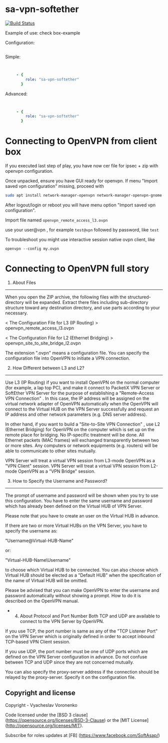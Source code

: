 sa-vpn-softether
================

[![Build Status](https://travis-ci.org/softasap/sa-vpn-softether.svg?branch=master)](https://travis-ci.org/softasap/sa-vpn-softether)


Example of use: check box-example

Configuration:
```YAML

```

Simple:

```YAML


     - {
         role: "sa-vpn-softether"
       }

```


Advanced:

```YAML


     - {
         role: "sa-vpn-softether"
       }

```


Connecting to OpenVPN from client box
=====================================

If you executed last step of play, you have now cer file for ipsec + zip with openvpn configuration.

Once unpacked, ensure you have GUI ready for openvpn. If menu "Import saved vpn configuration" missing, proceed with


```bash
sudo apt install network-manager-openvpn network-manager-openvpn-gnome network-manager-pptp network-manager-vpnc
```

After logout/login or reboot you will have menu option "Import saved vpn configuration".

Import file named `openvpn_remote_access_l3.ovpn`

use your user@vpn , for example `test@vpn` followed by password, like `test`


To troubleshoot you might use interactive session native ovpn client, like

`openvpn --config my.ovpn`


Connecting to OpenVPN full story
================================

1. About Files
--------------

When you open the ZIP archive, the following files with the
structured-directory will be expanded.
Extract there files including sub-directory structure toward any destination
directory, and use parts according to your necessary.

< The Configuration File for L3 (IP Routing) >
  openvpn_remote_access_l3.ovpn

< The Configuration File for L2 (Ethernet Bridging) >
  openvpn_site_to_site_bridge_l2.ovpn

The extension ".ovpn" means a configuration file. You can specify the
configuration file into OpenVPN to initiate a VPN connection.


2. How Different between L3 and L2?
-----------------------------------

Use L3 (IP Routing) if you want to install OpenVPN on the normal computer (for
example, a lap top PC), and make it connect to PacketiX VPN Server or SoftEther
VPN Server for the purpose of establishing a "Remote-Access VPN Connection" .
In this case, the IP address will be assigned on the virtual network adapter
of OpenVPN automatically when the OpenVPN will connect to the Virtual HUB on
the VPN Server successfully and request an IP address and other network
parameters (e.g. DNS server address).

In other hand, if you want to build a "Site-to-Site VPN Connection" ,
use L2 (Ethernet Bridging) for OpenVPN on the computer which is set up on the
remote place for bridging. No IP-specific treatment will be done. All Ethernet
packets (MAC frames) will exchanged transparently between two or more sites.
Any computers or network equipments (e.g. routers) will be able to communicate
to other sites mutually.

VPN Server will treat a virtual VPN session from L3-mode OpenVPN as
a "VPN Client" session.
VPN Server will treat a virtual VPN session from L2-mode OpenVPN as
a "VPN Bridge" session.


3. How to Specify the Username and Password?
--------------------------------------------

The prompt of username and password will be shown when you try to use this
configuration. You have to enter the same username and password which has
already been defined on the Virtual HUB of VPN Server.

Please note that you have to create an user on the Virtual HUB in advance.

If there are two or more Virtual HUBs on the VPN Server, you have to specify
the username as:

  "Username@Virtual-HUB-Name"

or:

  "Virtual-HUB-Name\Username"

to choose which Virtual HUB to be connected. You can also choose which
Virtual HUB should be elected as a "Default HUB" when the specification of
the name of Virtual HUB will be omitted.

Please be advised that you can make OpenVPN to enter the username and password
automatically without showing a prompt. How to do it is described on the
OpenVPN manual.


* 4. About Protocol and Port Number
Both TCP and UDP are available to connect to the VPN Server by OpenVPN.

If you use TCP, the port number is same as any of the "TCP Listener Port" on
the VPN Server which is originally defined in order to accept inbound
TCP-based VPN Client session.

If you use UDP, the port number must be one of UDP ports which are defined on
the VPN Server configuration in advance. Do not confuse between TCP and UDP
since they are not concerned mutually.

You can also specify the proxy-server address if the connection should be
relayed by the proxy-server. Specify it on the configuration file.



Copyright and license
---------------------

Copyright - Vyacheslav Voronenko

Code licensed under the [BSD 3 clause] (https://opensource.org/licenses/BSD-3-Clause) or the [MIT License] (http://opensource.org/licenses/MIT).

Subscribe for roles updates at [FB] (https://www.facebook.com/SoftAsap/)

